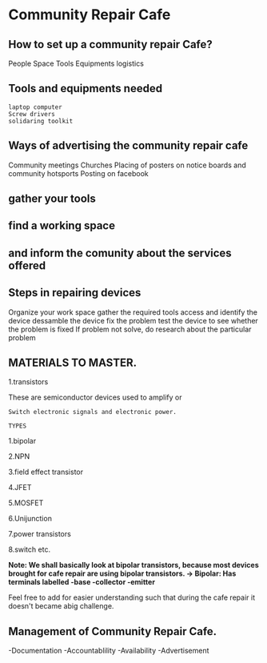 # Community Repair Cafe
## How to set up a community repair Cafe?
   People
   Space
   Tools
   Equipments
   logistics
## Tools and equipments needed
    laptop computer
    Screw drivers
    solidaring toolkit
## Ways of advertising the community repair cafe
   Community meetings
   Churches
   Placing of posters on notice boards and community hotsports
   Posting on facebook
## gather your tools 
## find a working space 
## and inform the comunity about the services offered
## Steps in repairing devices
  Organize your work space
  gather the required tools
  access and identify the device
  dessamble the device
  fix the problem
  test the device to see whether the problem is fixed
  If problem not solve, do research about the particular problem
  
 ##  MATERIALS TO MASTER.

 1.transistors
   
   These are semiconductor devices used to amplify or
   
    Switch electronic signals and electronic power.
     
    TYPES
   
 1.bipolar

 2.NPN
  
 3.field effect transistor
  
 4.JFET
   
 5.MOSFET
  
 6.Unijunction
  
 7.power transistors
  
 8.switch etc.
 
 **Note: We shall basically look at bipolar transistors,
 because most devices brought for cafe repair   are using bipolar transistors.
→ Bipolar:
  Has terminals labelled 
 -base
 -collector
 -emitter**


Feel free to add for easier understanding such
that during the cafe repair it doesn't became
abig challenge.

## Management of Community Repair Cafe.
-Documentation
-Accountablility
-Availability
-Advertisement

